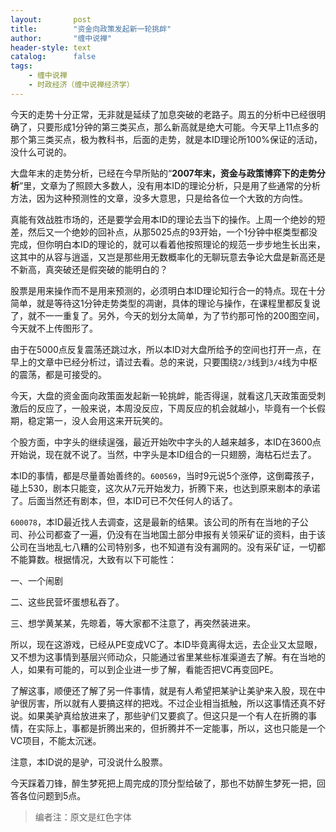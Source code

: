 ```yaml
---
layout:       post
title:        "资金向政策发起新一轮挑衅"
author:       "缠中说禅"
header-style: text
catalog:      false
tags:
    - 缠中说禅
    - 时政经济（缠中说禅经济学）
---
```


今天的走势十分正常，无非就是延续了加息突破的老路子。周五的分析中已经很明确了，只要形成1分钟的第三类买点，那么新高就是绝大可能。今天早上11点多的那个第三类买点，极为教科书，后面的走势，就是本ID理论所100%保证的活动，没什么可说的。



大盘年末的走势分析，已经在今早所贴的“**2007年末，资金与政策博弈下的走势分析**”里，文章为了照顾大多数人，没有用本ID的理论分析，只是用了些通常的分析方法，因为这种预测性的文章，没多大意思，只是给各位一个大致的方向性。



真能有效战胜市场的，还是要学会用本ID的理论去当下的操作。上周一个绝妙的短差，然后又一个绝妙的回补点，从那5025点的93开始，一个1分钟中枢类型都没完成，但你明白本ID的理论的，就可以看着他按照理论的规范一步步地生长出来，这其中的从容与逍遥，又岂是那些用无数概率化的无聊玩意去争论大盘是新高还是不新高，真突破还是假突破的能明白的？



股票是用来操作而不是用来预测的，必须明白本ID理论知行合一的特点。现在十分简单，就是等待这1分钟走势类型的凋谢，具体的理论与操作，在课程里都反复说了，就不一一重复了。另外，今天的划分太简单，为了节约那可怜的200图空间，今天就不上传图形了。



由于在5000点反复震荡还跳过水，所以本ID对大盘所给予的空间也打开一点，在早上的文章中已经分析过，请过去看。总的来说，只要围绕`2/3`线到`3/4`线为中枢的震荡，都是可接受的。



今天，大盘的资金面向政策面发起新一轮挑衅，能否得逞，就看这几天政策面受刺激后的反应了，一般来说，本周没反应，下周反应的机会就越小，毕竟有一个长假期，稳定第一，没人会用这来开玩笑的。



个股方面，中字头的继续逞强，最近开始吹中字头的人越来越多，本ID在3600点开始说，现在就不说了。当然，中字头是本ID组合的一只翅膀，海枯石烂去了。



本ID的事情，都是尽量善始善终的。`600569`，当时9元说5个涨停，这倒霉孩子，碰上530，剧本只能变，这次从7元开始发力，折腾下来，也达到原来剧本的承诺了。后面当然还有剧本，但，本ID可已不欠任何人的话了。



`600078`，本ID最近找人去调查，这是最新的结果。该公司的所有在当地的子公司、孙公司都查了一遍，仍没有在当地国土部分申报有关领采矿证的资料，由于该公司在当地乱七八糟的公司特别多，也不知道有没有漏网的。没有采矿证，一切都不能算数。根据情况，大致有以下可能性：



一、一个闹剧

二、这些民营坏蛋想私吞了。

三、想学黄某某，先晾着，等大家都不注意了，再突然装进来。



所以，现在这游戏，已经从PE变成VC了。本ID毕竟离得太远，去企业又太显眼，又不想为这事情到基层兴师动众，只能通过省里某些标准渠道去了解。有在当地的人，如果有可能的，可以到企业进一步了解，看能否把VC再变回PE。



了解这事，顺便还了解了另一件事情，就是有人希望把某驴让美驴来入股，现在中驴很厉害，所以就有人要搞这样的把戏。不过企业相当抵触，所以这事情还真不好说。如果美驴真给放进来了，那些驴们又要疯了。但这只是一个有人在折腾的事情，在实际上，事都是折腾出来的，但折腾并不一定能事，所以，这也只能是一个VC项目，不能太沉迷。



注意，本ID说的是驴，可没说什么股票。



今天踩着刀锋，醉生梦死把上周完成的顶分型给破了，那也不妨醉生梦死一把，回答各位问题到5点。



> 编者注：原文是红色字体
